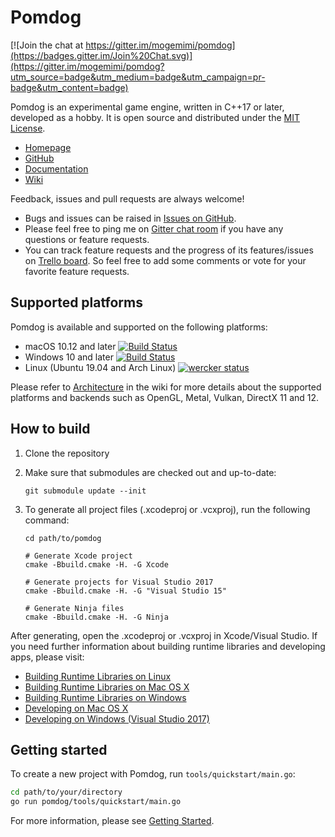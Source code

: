 # Pomdog

[![Join the chat at https://gitter.im/mogemimi/pomdog](https://badges.gitter.im/Join%20Chat.svg)](https://gitter.im/mogemimi/pomdog?utm_source=badge&utm_medium=badge&utm_campaign=pr-badge&utm_content=badge)

Pomdog is an experimental game engine, written in C++17 or later, developed as a hobby.
It is open source and distributed under the [MIT License](http://opensource.org/licenses/MIT).

* [Homepage](http://enginetrouble.net/pomdog)
* [GitHub](https://github.com/mogemimi/pomdog)
* [Documentation](https://github.com/mogemimi/pomdog/docs)
* [Wiki](https://github.com/mogemimi/pomdog/wiki)

Feedback, issues and pull requests are always welcome!

* Bugs and issues can be raised in [Issues on GitHub](https://github.com/mogemimi/pomdog/issues).
* Please feel free to ping me on [Gitter chat room](https://gitter.im/mogemimi/pomdog) if you have any questions or feature requests.
* You can track feature requests and the progress of its features/issues on [Trello board](https://trello.com/b/lqd3nwrK/pomdog-game-engine). So feel free to add some comments or vote for your favorite feature requests.

## Supported platforms

Pomdog is available and supported on the following platforms:

* macOS 10.12 and later [![Build Status](https://travis-ci.org/mogemimi/pomdog.svg?branch=master)](https://travis-ci.org/mogemimi/pomdog)
* Windows 10 and later [![Build Status](https://ci.appveyor.com/api/projects/status/hywx5fmkrk7gpdpl/branch/master?svg=true)](https://ci.appveyor.com/project/mogemimi/pomdog/branch/master)
* Linux (Ubuntu 19.04 and Arch Linux) [![wercker status](https://app.wercker.com/status/e7bab185762fa586284d832580e89561/s/master "wercker status")](https://app.wercker.com/project/bykey/e7bab185762fa586284d832580e89561)

Please refer to [Architecture](https://github.com/mogemimi/pomdog/wiki/Architecture) in the wiki for more details about the supported platforms and backends such as OpenGL, Metal, Vulkan, DirectX 11 and 12.

## How to build

1. Clone the repository
2. Make sure that submodules are checked out and up-to-date:

    ```shell
    git submodule update --init
    ```

3. To generate all project files (.xcodeproj or .vcxproj), run the following command:

    ```shell
    cd path/to/pomdog

    # Generate Xcode project
    cmake -Bbuild.cmake -H. -G Xcode

    # Generate projects for Visual Studio 2017
    cmake -Bbuild.cmake -H. -G "Visual Studio 15"

    # Generate Ninja files
    cmake -Bbuild.cmake -H. -G Ninja
    ```

After generating, open the .xcodeproj or .vcxproj in Xcode/Visual Studio.
If you need further information about building runtime libraries and developing apps, please visit:

* [Building Runtime Libraries on Linux](https://github.com/mogemimi/pomdog/wiki/Building-Runtime-Libraries-on-Linux)
* [Building Runtime Libraries on Mac OS X](https://github.com/mogemimi/pomdog/wiki/Building-Runtime-Libraries-on-Mac-OS-X)
* [Building Runtime Libraries on Windows](https://github.com/mogemimi/pomdog/wiki/Building-Runtime-Libraries-on-Windows)
* [Developing on Mac OS X](https://github.com/mogemimi/pomdog/wiki/Developing-on-Mac-OS-X)
* [Developing on Windows (Visual Studio 2017)](https://github.com/mogemimi/pomdog/wiki/Developing-on-Windows-(Visual-Studio-2017))

## Getting started

To create a new project with Pomdog, run `tools/quickstart/main.go`:

```sh
cd path/to/your/directory
go run pomdog/tools/quickstart/main.go
```

For more information, please see [Getting Started](https://github.com/mogemimi/pomdog/wiki/Getting-Started).
